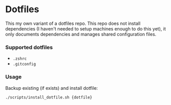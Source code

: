 # Dotfiles

This my own variant of a dotfiles repo. This repo does not install dependencies (I haven't needed to setup machines enough to do this yet), it only documents dependencies and manages shared configuration files.


### Supported dotfiles
- `.zshrc`
- `.gitconfig`

### Usage
Backup existing (if exists) and install dotfile:  
```
./scripts/install_dotfile.sh {dotfile}
```
